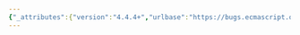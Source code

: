 ```yaml
---
{"_attributes":{"version":"4.4.4+","urlbase":"https://bugs.ecmascript.org/","maintainer":"dherman@mozilla.com"},"bug":{"bug_id":949,"creation_ts":"2012-11-09 12:22:00 -0800","short_desc":"15.1.2.1: undefined \"ValidInFunction\", \"ValidInModule\"","delta_ts":"2014-10-14 15:17:46 -0700","product":"Draft for 6th Edition","component":"editorial issue","version":"Rev 24: April 27, 2014 Draft","rep_platform":"All","op_sys":"All","bug_status":"RESOLVED","resolution":"FIXED","priority":"Normal","bug_severity":"normal","everconfirmed":true,"reporter":{"uid":"jmdyck","name":"Michael Dyck"},"assigned_to":{"uid":"allen","name":"Allen Wirfs-Brock"},"long_desc":[{"commentid":2445,"comment_count":0,"who":{"uid":"jmdyck","name":"Michael Dyck"},"bug_when":"2012-11-09 12:22:58 -0800","thetext":"In 15.1.2.1 \"eval(x)\",\nsteps 11.a and 11.b refer to ValidInFunction and ValidInModule,\nbut these are undefined."},{"commentid":2508,"comment_count":1,"who":{"uid":"allen","name":"Allen Wirfs-Brock"},"bug_when":"2012-11-21 17:39:26 -0800","thetext":"already marked as TODO in the draft"},{"commentid":8484,"comment_count":2,"who":{"uid":"jmdyck","name":"Michael Dyck"},"bug_when":"2014-05-15 00:13:31 -0700","thetext":"(In reply to comment #1)\n> already marked as TODO in the draft\n\nNot in the PDF.\n\nSection is 18.2.1 in rev24."},{"commentid":10318,"comment_count":3,"who":{"uid":"allen","name":"Allen Wirfs-Brock"},"bug_when":"2014-10-11 16:56:15 -0700","thetext":"fixed in rev28 editor's draft\n\nreferences removed"},{"commentid":10398,"comment_count":4,"who":{"uid":"allen","name":"Allen Wirfs-Brock"},"bug_when":"2014-10-14 15:17:46 -0700","thetext":"fixed in rev28"}]}}
---
```

